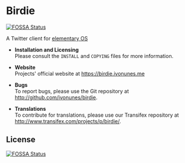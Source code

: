 # Birdie
[![FOSSA Status](https://app.fossa.io/api/projects/git%2Bgithub.com%2Fivonunes%2Fbirdie.svg?type=shield)](https://app.fossa.io/projects/git%2Bgithub.com%2Fivonunes%2Fbirdie?ref=badge_shield)


A Twitter client for [elementary OS](http://elementary.io)

* **Installation and Licensing**  
Please consult the `INSTALL` and `COPYING` files for more information.

* **Website**  
Projects' official website at https://birdie.ivonunes.me

* **Bugs**  
To report bugs, please use the Git repository at http://github.com/ivonunes/birdie.

* **Translations**  
To contribute for translations, please use our Transifex repository at http://www.transifex.com/projects/p/birdie/.


## License
[![FOSSA Status](https://app.fossa.io/api/projects/git%2Bgithub.com%2Fivonunes%2Fbirdie.svg?type=large)](https://app.fossa.io/projects/git%2Bgithub.com%2Fivonunes%2Fbirdie?ref=badge_large)